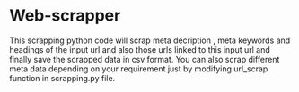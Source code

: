 # Web-scrapper


This scrapping python code will scrap meta decription , meta keywords and headings of the input url and also those urls linked to this input url and finally save the scrapped data in csv format.
You can also scrap different meta data depending on your requirement just by modifying url_scrap function in scrapping.py file.
